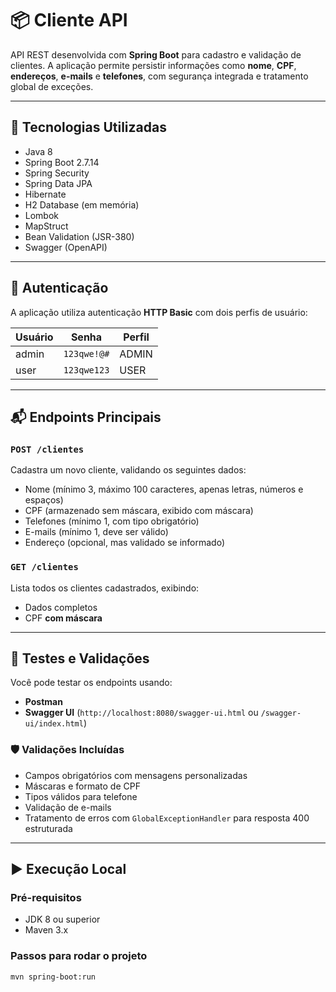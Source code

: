 # 📦 Cliente API

API REST desenvolvida com **Spring Boot** para cadastro e validação de clientes. A aplicação permite persistir informações como **nome**, **CPF**, **endereços**, **e-mails** e **telefones**, com segurança integrada e tratamento global de exceções.

---

## 🚀 Tecnologias Utilizadas

- Java 8
- Spring Boot 2.7.14
- Spring Security
- Spring Data JPA
- Hibernate
- H2 Database (em memória)
- Lombok
- MapStruct
- Bean Validation (JSR-380)
- Swagger (OpenAPI)

---

## 🔐 Autenticação

A aplicação utiliza autenticação **HTTP Basic** com dois perfis de usuário:

| Usuário | Senha       | Perfil |
|--------|--------------|--------|
| admin  | `123qwe!@#`  | ADMIN  |
| user   | `123qwe123`  | USER   |

---

## 📬 Endpoints Principais

### `POST /clientes`

Cadastra um novo cliente, validando os seguintes dados:

- Nome (mínimo 3, máximo 100 caracteres, apenas letras, números e espaços)
- CPF (armazenado sem máscara, exibido com máscara)
- Telefones (mínimo 1, com tipo obrigatório)
- E-mails (mínimo 1, deve ser válido)
- Endereço (opcional, mas validado se informado)

### `GET /clientes`

Lista todos os clientes cadastrados, exibindo:

- Dados completos
- CPF **com máscara**

---

## 🧪 Testes e Validações

Você pode testar os endpoints usando:

- **Postman**
- **Swagger UI** (`http://localhost:8080/swagger-ui.html` ou `/swagger-ui/index.html`)

### 🛡️ Validações Incluídas

- Campos obrigatórios com mensagens personalizadas
- Máscaras e formato de CPF
- Tipos válidos para telefone
- Validação de e-mails
- Tratamento de erros com `GlobalExceptionHandler` para resposta 400 estruturada

---

## ▶️ Execução Local

### Pré-requisitos

- JDK 8 ou superior
- Maven 3.x

### Passos para rodar o projeto

```bash
mvn spring-boot:run
